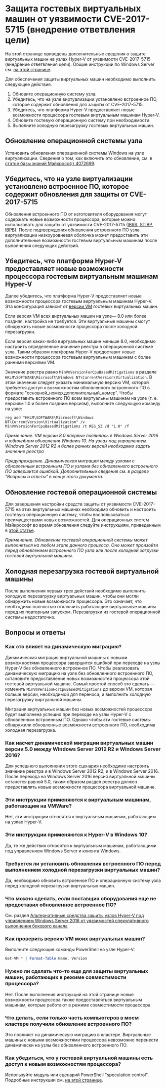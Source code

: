 # <a name="protecting-guest-virtual-machines-from-cve-2017-5715-branch-target-injection"></a>Защита гостевых виртуальных машин от уязвимости CVE-2017-5715 (внедрение ответвления цели)

На этой странице приведены дополнительные сведения о защите виртуальных машин на узлах Hyper-V от уязвимости CVE-2017-5715 (внедрение ответвления цели).  Общие инструкции по Windows Server см. [на этой странице](https://support.microsoft.com/en-us/help/4072698/windows-server-guidance-to-protect-against-the-speculative-execution).

Для обеспечения защиты виртуальных машин необходимо выполнить следующее действия.

1. Обновите операционную систему узла.
2. Убедитесь, что на узле виртуализации установлено встроенное ПО, которое содержит обновления для защиты от CVE-2017-5715.
3. Убедитесь, что платформа Hyper-V предоставляет новые возможности процессора гостевым виртуальным машинам Hyper-V.
4. Обновите гостевую операционную систему при необходимости. 
5. Выполните холодную перезагрузку гостевых виртуальных машин.

## <a name="update-the-host-operating-system"></a>Обновление операционной системы узла

Установить обновления операционной системы Windows на узле виртуализации. Сведения о том, как включить это обновление, см. в [статье базы знаний Майкрософт 4072699](https://support.microsoft.com/help/4072699).

## <a name="ensure-the-virtualization-host-has-been-updated-to-firmware-which-contains-updates-for-cve-2017-5715"></a>Убедитесь, что на узле виртуализации установлено встроенное ПО, которое содержит обновления для защиты от CVE-2017-5715

Обновления встроенного ПО от изготовителя оборудования могут содержать новые возможности процессора, которые можно использовать для защиты от уязвимости CVE-2017-5715 ([IBRS, STIBP, IBPB](https://newsroom.intel.com/wp-content/uploads/sites/11/2018/01/Intel-Analysis-of-Speculative-Execution-Side-Channels.pdf)).  После подтверждения обновления встроенного ПО узла виртуализации низкоуровневая оболочка может предоставить эти дополнительные возможности гостевым виртуальным машинам после выполнения следующих действий.

## <a name="ensure-hyper-v-is-configured-to-expose-new-processor-capabilities-to-guest-virtual-machines"></a>Убедитесь, что платформа Hyper-V предоставляет новые возможности процессора гостевым виртуальным машинам Hyper-V

Далее убедитесь, что платформа Hyper-V предоставляет новые возможности процессора гостевым виртуальным машинам Hyper-V.  Эта конфигурация зависит от [версии VM](https://docs.microsoft.com/en-us/windows-server/virtualization/hyper-v/deploy/upgrade-virtual-machine-version-in-hyper-v-on-windows-or-windows-server) гостевых виртуальных машин. 

Если версия VM всех виртуальных машин на узле— 8.0 или более поздняя, настройка не требуется.  Эти виртуальные машины смогут обнаружить новые возможности процессора после холодной перезагрузки.

Если версия каких-либо виртуальных машин меньше 8.0, необходимо настроить определенное значение реестра в операционной системе узла.  Таким образом платформа Hyper-V предоставит новые возможности процессора гостевым виртуальным машинам с более ранними версиями VM.

Значение реестра равно `MinVmVersionForCpuBasedMitigations` в разделе `HKLM\SOFTWARE\Microsoft\Windows NT\CurrentVersion\Virtualization`.  В этом значении следует указать минимальную версию VM, которой требуется доступ к возможностям обновленного встроенного ПО в формате "основной_номер.дополнительный_номер".  Чтобы предоставить встроенного ПО всем виртуальны машинам на узле (т. е. версиям 1.0 и более поздним версиям), выполните следующую команду на узле: 

```
reg add "HKLM\SOFTWARE\Microsoft\Windows NT\CurrentVersion\Virtualization" /v MinVmVersionForCpuBasedMitigations /t REG_SZ /d "1.0" /f
```
*Примечание. VM версии 8.0 впервые появилась в Windows Server 2016 и юбилейном обновлении Windows 10.  На узлах под управлением Windows Server 2012 R2 и более ранних версий необходимо задать значение реестра*

*Предупреждение. Динамическая миграция между узлами с обновленным встроенным ПО и узлами без обновленного встроенного ПО завершится ошибкой.  Дополнительные сведения см. в разделе "Вопросы и ответы" в конце этого документа.*

## <a name="update-the-guest-operating-system"></a>Обновление гостевой операционной системы

Для завершения настройки средств защиты от уязвимости CVE-2017-5715 на этих виртуальных машинах необходимо обновить и настроить гостевую операционную систему, чтобы воспользоваться преимуществами новых возможностей.  Для операционных систем Майкрософт во время обновления следуйте инструкциям, приведенным в [этой статье](https://support.microsoft.com/en-us/help/4072698/windows-server-guidance-to-protect-against-the-speculative-execution).

*Примечание. Обновление гостевой операционной системы может выполняться на любом этапе данного процесса.  Оно может произойти перед обновлением встроенного ПО узла или после холодной загрузки гостевой виртуальной машины.*

## <a name="perform-a-cold-boot-of-the-guest"></a>Холодная перезагрузка гостевой виртуальной машины

После выполнения первых трех действий необходимо выполнить холодную перезагрузку виртуальных машин, чтобы они могли обнаружить новые возможности процессора.  Это означает, что необходимо полностью отключить работающие виртуальные машины перед их повторным запуском.  Перезагрузки из гостевой операционной системы недостаточно.

## <a name="frequently-asked-questions"></a>Вопросы и ответы

### <a name="how-does-this-impact-live-migration"></a>Как это влияет на динамическую миграцию?

Динамическая миграция виртуальной машины с новыми возможностями процессора завершится ошибкой при переходе на узлы Hyper-V без обновленного встроенное ПО.  Чтобы реализовать динамическую миграцию на узле без обновленного встроенного ПО, остановите предоставление новых возможностей процессора этой гостевой виртуальной машине.  Самый простой способ это сделать — изменить `MinVmVersionForCpuBasedMitigations` до версии VM, которая больше версии, необходимой для переноса, и выполнить холодную перезагрузку виртуальной машины.

Миграция виртуальных машин без новых возможностей процессора будет выполнена успешно при переходе на узлы Hyper-V с обновленным встроенным ПО.  Однако чтобы эти гостевые системы обнаружили обновленные возможности встроенного ПО, необходима холодная перезагрузка.

### <a name="what-about-live-migration-of-version-50-virtual-machines-between-windows-server-2012r2-and-windows-server-2016"></a>Как насчет динамической миграции виртуальных машин версии 5.0 между Windows Server 2012 R2 и Windows Server 2016?
Для успешного выполнения этого сценария необходимо настроить значение реестра и в Windows Server 2012 R2, и в Windows Server 2016.  После перехода на Windows Server 2016 версия виртуальной машины останется равной 5.0, таким образом раздел реестра должен предоставлять новые возможности процессора виртуальной машине.  

### <a name="does-this-guidance-apply-to-virtual-machines-running-on-vmware"></a>Эти инструкции применяются к виртуальным машинам, работающим на VMWare?
Нет, эти инструкции относятся к виртуальным машинам, работающим на узлах Hyper-V.

### <a name="does-this-guidance-apply-to-hyper-v-on-windows-10"></a>Эти инструкции применяются к Hyper-V в Windows 10?
Да, те же действия относятся к виртуальным машинам, работающими под управлением Windows Server и клиента Windows.

### <a name="do-i-need-to-install-the-firmware-updates-before-performing-a-cold-boot-of-the-virtual-machines"></a>Требуется ли установить обновления встроенного ПО перед выполнением холодной перезагрузки виртуальных машин?
Да, необходимо обновить встроенное ПО и операционную систему узла перед холодной перезагрузки виртуальных машин.

### <a name="what-can-i-do-if-my-oem-does-not-yet-provide-an-updated-firmware"></a>Что можно сделать, если поставщик оборудования еще не предоставил обновленное встроенное ПО?
См. раздел [Альтернативные средства защиты узлов Hyper-V под управлением Windows Server 2016 от уязвимостей спекулятивного выполнения бокового канала](https://docs.microsoft.com/en-us/virtualization/hyper-v-on-windows/CVE-2017-5715-and-hyper-v-hosts)

### <a name="how-do-i-check-the-vm-version-for-my-virtual-machines"></a>Как проверить версию VM моих виртуальных машин?
Выполните следующие команды PowerShell на узле Hyper-V:
``` PowerShell
Get-VM * | Format-Table Name, Version  
```

### <a name="do-i-need-to-do-something-different-to-protect-virtual-machines-running-under-processor-compatibility-mode"></a>Нужно ли сделать что-то еще для защиты виртуальных машин, работающих в режиме совместимости процессора?
Нет.  После выполнения инструкций на этой странице новые возможности процессора также предоставляться виртуальным машинам, которые работают в режиме совместимости процессора.

### <a name="what-if-only-half-of-the-machines-in-my-cluster-have-received-a-firmware-update"></a>Что делать, если только часть компьютеров в моем кластере получили обновление встроенного ПО?
Это повлияет на динамическую миграцию в кластере.  Виртуальные машины с новыми возможностями процессора невозможно перенести динамически на узлы без обновленного встроенного ПО.  

### <a name="how-can-i-validate-that-the-guest-virtual-machine-has-access-to-the-new-processor-features"></a>Как убедиться, что у гостевой виртуальной машины есть доступ к новым возможностям процессора?
Используйте модуль или сценарий PowerShell "speculation control".  Подробные инструкции см. [на этой странице](https://support.microsoft.com/en-us/help/4072698/windows-server-guidance-to-protect-against-the-speculative-execution).

